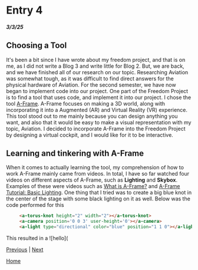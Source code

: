 # Entry 4
##### 3/3/25

## Choosing a Tool

It's been a bit since I have wrote about my freedom project, and that is on me, as I did not write a Blog 3 and write little for Blog 2. But, we are back, and we have finished all of our research on our topic. Researching Aviation was somewhat tough, as it was difficult to find direct answers for the physical hardware of Aviation. For the second semester, we have now began to implement code into our project. One part of the Freedom Project is to find a tool that uses code, and implement it into our project. I chose the tool [A-Frame](https://aframe.io/). A-Frame focuses on making a 3D world, along with incorporating it into a Augmented (AR) and Virtual Reality (VR) experience. This tool stood out to me mainly because you can design anything you want, and also that it would be easy to make a visual representation with my topic, Aviation. I decided to incorporate A-Frame into the Freedom Project by designing a virtual cockpit, and I would like for it to be interactive. 

## Learning and tinkering with A-Frame

When it comes to actually learning the tool, my comprehension of how to work A-Frame mainly came from videos. In total, I have so far watched four videos on different aspects of A-Frame, such as **Lighting** and **Skybox**. Examples of these were videos such as [What is A-Frame?](https://www.youtube.com/watch?v=ktjMCanKNLk) and [A-Frame Tutorial: Basic Lighting](https://www.youtube.com/watch?v=9soV6wZsg40). One thing that I tried was to create a big blue knot in the center of the stage with some black lighting on it as well. Below was the code performed for this
````html
     <a-torus-knot height="2" width="2"></a-torus-knot>
     <a-camera position='0 0 3' user-height='0'></a-camera>
     <a-light type="directional" color="blue" position="1 1 0"></a-light>
````
This resulted in a ![hello](


[Previous](entry03.md) | [Next](entry05.md)

[Home](../README.md)
